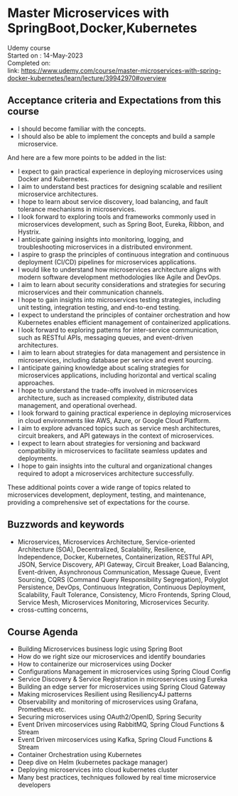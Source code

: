 # Master Microservices with SpringBoot,Docker,Kubernetes
Udemy course  
Started on : 14-May-2023  
Completed on:  
link: https://www.udemy.com/course/master-microservices-with-spring-docker-kubernetes/learn/lecture/39942970#overview

## Acceptance criteria and Expectations from this course
- I should become familiar with the concepts.
- I should also be able to implement the concepts and build a sample microservice.

And here are a few more points to be added in the list:

- I expect to gain practical experience in deploying microservices using Docker and Kubernetes.
- I aim to understand best practices for designing scalable and resilient microservice architectures.
- I hope to learn about service discovery, load balancing, and fault tolerance mechanisms in microservices.
- I look forward to exploring tools and frameworks commonly used in microservices development, such as Spring Boot, Eureka, Ribbon, and Hystrix.
- I anticipate gaining insights into monitoring, logging, and troubleshooting microservices in a distributed environment.
- I aspire to grasp the principles of continuous integration and continuous deployment (CI/CD) pipelines for microservices applications.
- I would like to understand how microservices architecture aligns with modern software development methodologies like Agile and DevOps.
- I aim to learn about security considerations and strategies for securing microservices and their communication channels.
- I hope to gain insights into microservices testing strategies, including unit testing, integration testing, and end-to-end testing.
- I expect to understand the principles of container orchestration and how Kubernetes enables efficient management of containerized applications.
- I look forward to exploring patterns for inter-service communication, such as RESTful APIs, messaging queues, and event-driven architectures.
- I aim to learn about strategies for data management and persistence in microservices, including database per service and event sourcing.
- I anticipate gaining knowledge about scaling strategies for microservices applications, including horizontal and vertical scaling approaches.
- I hope to understand the trade-offs involved in microservices architecture, such as increased complexity, distributed data management, and operational overhead.
- I look forward to gaining practical experience in deploying microservices in cloud environments like AWS, Azure, or Google Cloud Platform.
- I aim to explore advanced topics such as service mesh architectures, circuit breakers, and API gateways in the context of microservices.
- I expect to learn about strategies for versioning and backward compatibility in microservices to facilitate seamless updates and deployments.
- I hope to gain insights into the cultural and organizational changes required to adopt a microservices architecture successfully.

These additional points cover a wide range of topics related to microservices development, deployment, testing, and maintenance, providing a comprehensive set of expectations for the course.


## Buzzwords and keywords
- Microservices, Microservices Architecture, Service-oriented Architecture (SOA), Decentralized, Scalability, Resilience, Independence, Docker, Kubernetes, Containerization, RESTful API, JSON, Service Discovery, API Gateway, Circuit Breaker, Load Balancing, Event-driven, Asynchronous Communication, Message Queue, Event Sourcing, CQRS (Command Query Responsibility Segregation), Polyglot Persistence, DevOps, Continuous Integration, Continuous Deployment, Scalability, Fault Tolerance, Consistency, Micro Frontends, Spring Cloud, Service Mesh, Microservices Monitoring, Microservices Security.
- cross-cutting concerns, 

## Course Agenda
- Building Microservices business logic using Spring Boot
- How do we right size our microservices and identify boundaries
- How to containerize our microservices using Docker
- Configurations Management in microservices using Spring Cloud Config
- Service Discovery & Service Registration in microservices using Eureka
- Building an edge server for microservices using Spring Cloud Gateway
- Making microservices Resilient using Resiliency4J patterns
- Observability and monitoring of microservices using Grafana, Prometheus etc.
- Securing microservices using OAuth2/OpenID, Spring Security
- Event Driven mircoservices using RabbitMQ, Spring Cloud Functions & Stream
- Event Driven mircoservices using Kafka, Spring Cloud Functions & Stream
- Container Orchestration using Kubernetes
- Deep dive on Helm (kubernetes package manager)
- Deploying microservices into cloud kubernetes cluster
- Many best practices, techniques followed by real time microservice developers

##